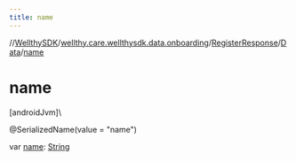 ```yaml
---
title: name
---
```

//[WellthySDK](../../../../index.html)/[wellthy.care.wellthysdk.data.onboarding](../../index.html)/[RegisterResponse](../index.html)/[Data](index.html)/[name](name.html)



# name



[androidJvm]\




@SerializedName(value = "name")



var [name](name.html): [String](https://kotlinlang.org/api/latest/jvm/stdlib/kotlin/-string/index.html)




